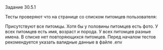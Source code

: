 Задание 30.5.1

Тесты проверяют что на странице со списком питомцев пользователя:

Присутствуют все питомцы.
Хотя бы у половины питомцев есть фото.
У всех питомцев есть имя, возраст и порода.
У всех питомцев разные имена.
В списке нет повторяющихся питомцев.
Перед началом тестов рекомендуется указать валидные данные в файле .env
